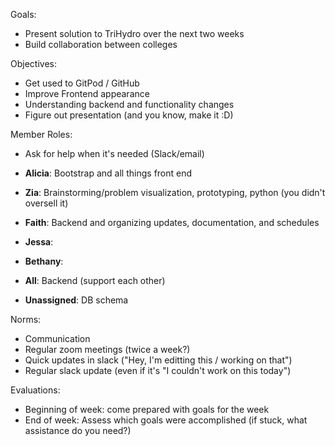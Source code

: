 Goals:
- Present solution to TriHydro over the next two weeks
- Build collaboration between colleges

Objectives: 
- Get used to GitPod / GitHub 
- Improve Frontend appearance
- Understanding backend and functionality changes
- Figure out presentation (and you know, make it :D)


Member Roles:
- Ask for help when it's needed (Slack/email)
- **Alicia**: Bootstrap and all things front end
- **Zia**: Brainstorming/problem visualization, prototyping, python (you didn't oversell it)
- **Faith**: Backend and organizing updates, documentation, and schedules
- **Jessa**: 
- **Bethany**: 
- **All**: Backend (support each other)  

- **Unassigned**: DB schema

Norms:
- Communication 
- Regular zoom meetings (twice a week?)
- Quick updates in slack ("Hey, I'm editting this / working on that")
- Regular slack update (even if it's "I couldn't work on this today")

Evaluations:
- Beginning of week: come prepared with goals for the week
- End of week: Assess which goals were accomplished (if stuck, what assistance do you need?)